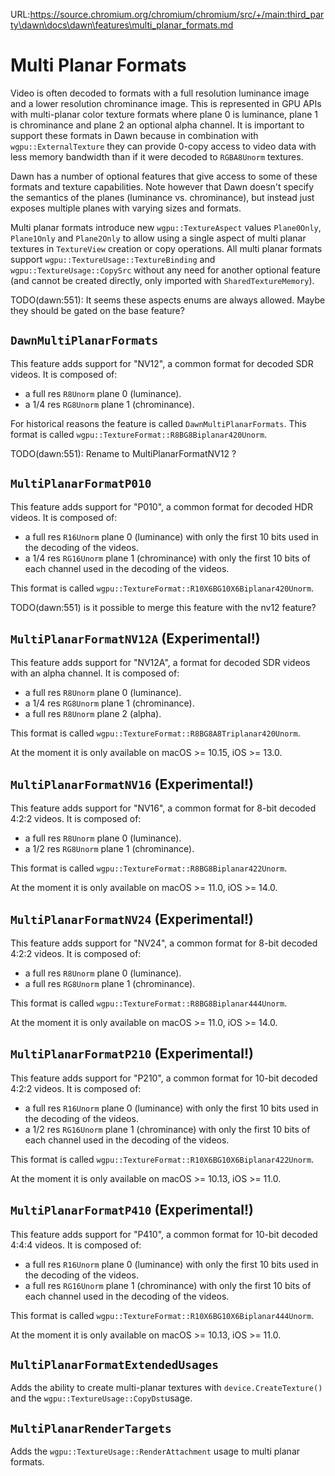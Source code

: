 URL:https://source.chromium.org/chromium/chromium/src/+/main:third_party\dawn\docs\dawn\features\multi_planar_formats.md
# Multi Planar Formats

Video is often decoded to formats with a full resolution luminance image and a lower resolution chrominance image.
This is represented in GPU APIs with multi-planar color texture formats where plane 0 is luminance, plane 1 is chrominance and plane 2 an optional alpha channel. It is important to support these formats in Dawn because in combination with `wgpu::ExternalTexture` they can provide 0-copy access to video data with less memory bandwidth than if it were decoded to `RGBA8Unorm` textures.

Dawn has a number of optional features that give access to some of these formats and texture capabilities.
Note however that Dawn doesn't specify the semantics of the planes (luminance vs. chrominance), but instead just exposes multiple planes with varying sizes and formats.

Multi planar formats introduce new `wgpu::TextureAspect` values `Plane0Only`, `Plane1Only` and `Plane2Only` to allow using a single aspect of multi planar textures in `TextureView` creation or copy operations. All multi planar formats support `wgpu::TextureUsage::TextureBinding` and `wgpu::TextureUsage::CopySrc` without any need for another optional feature (and cannot be created directly, only imported with `SharedTextureMemory`).

TODO(dawn:551): It seems these aspects enums are always allowed. Maybe they should be gated on the base feature?

## `DawnMultiPlanarFormats`

This feature adds support for "NV12", a common format for decoded SDR videos.
It is composed of:

 - a full res `R8Unorm` plane 0 (luminance).
 - a 1/4 res `RG8Unorm` plane 1 (chrominance).

For historical reasons the feature is called `DawnMultiPlanarFormats`.
This format is called `wgpu::TextureFormat::R8BG8Biplanar420Unorm`.

TODO(dawn:551): Rename to MultiPlanarFormatNV12 ?

## `MultiPlanarFormatP010`

This feature adds support for "P010", a common format for decoded HDR videos.
It is composed of:

 - a full res `R16Unorm` plane 0 (luminance) with only the first 10 bits used in the decoding of the videos.
 - a 1/4 res `RG16Unorm` plane 1 (chrominance) with only the first 10 bits of each channel used in the decoding of the videos.

This format is called `wgpu::TextureFormat::R10X6BG10X6Biplanar420Unorm`.

TODO(dawn:551) is it possible to merge this feature with the nv12 feature?

## `MultiPlanarFormatNV12A` (Experimental!)

This feature adds support for "NV12A", a format for decoded SDR videos with an alpha channel.
It is composed of:

 - a full res `R8Unorm` plane 0 (luminance).
 - a 1/4 res `RG8Unorm` plane 1 (chrominance).
 - a full res `R8Unorm` plane 2 (alpha).

This format is called `wgpu::TextureFormat::R8BG8A8Triplanar420Unorm`.

At the moment it is only available on macOS >= 10.15, iOS >= 13.0.

## `MultiPlanarFormatNV16` (Experimental!)

This feature adds support for "NV16", a common format for 8-bit decoded 4:2:2 videos.
It is composed of:

 - a full res `R8Unorm` plane 0 (luminance).
 - a 1/2 res `RG8Unorm` plane 1 (chrominance).

This format is called `wgpu::TextureFormat::R8BG8Biplanar422Unorm`.

At the moment it is only available on macOS >= 11.0, iOS >= 14.0.

## `MultiPlanarFormatNV24` (Experimental!)

This feature adds support for "NV24", a common format for 8-bit decoded 4:2:2 videos.
It is composed of:

 - a full res `R8Unorm` plane 0 (luminance).
 - a full res `RG8Unorm` plane 1 (chrominance).

This format is called `wgpu::TextureFormat::R8BG8Biplanar444Unorm`.

At the moment it is only available on macOS >= 11.0, iOS >= 14.0.

## `MultiPlanarFormatP210` (Experimental!)

This feature adds support for "P210", a common format for 10-bit decoded 4:2:2 videos.
It is composed of:

 - a full res `R16Unorm` plane 0 (luminance) with only the first 10 bits used in the decoding of the videos.
 - a 1/2 res `RG16Unorm` plane 1 (chrominance) with only the first 10 bits of each channel used in the decoding of the videos.

This format is called `wgpu::TextureFormat::R10X6BG10X6Biplanar422Unorm`.

At the moment it is only available on macOS >= 10.13, iOS >= 11.0.

## `MultiPlanarFormatP410` (Experimental!)

This feature adds support for "P410", a common format for 10-bit decoded 4:4:4 videos.
It is composed of:

 - a full res `R16Unorm` plane 0 (luminance) with only the first 10 bits used in the decoding of the videos.
 - a full res `RG16Unorm` plane 1 (chrominance) with only the first 10 bits of each channel used in the decoding of the videos.

This format is called `wgpu::TextureFormat::R10X6BG10X6Biplanar444Unorm`.

At the moment it is only available on macOS >= 10.13, iOS >= 11.0.

## `MultiPlanarFormatExtendedUsages`

Adds the ability to create multi-planar textures with `device.CreateTexture()` and the `wgpu::TextureUsage::CopyDst`usage.

## `MultiPlanarRenderTargets`

Adds the `wgpu::TextureUsage::RenderAttachment` usage to multi planar formats.
